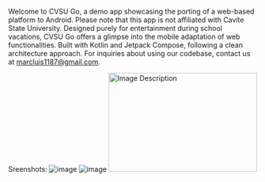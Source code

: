 Welcome to CVSU Go, a demo app showcasing the porting of a web-based platform to Android. Please note that this app is not affiliated with Cavite State University. Designed purely for entertainment during school vacations, CVSU Go offers a glimpse into the mobile adaptation of web functionalities. Built with Kotlin and Jetpack Compose, following a clean architecture approach. For inquiries about using our codebase, contact us at marcluis1187@gmail.com.


Sreenshots:
![image](https://github.com/user-attachments/assets/06447819-4560-4932-a88a-045fbb62f8eb)
![image](https://github.com/user-attachments/assets/74abe5a2-9ca8-48c3-a19a-32d59fb97ff5)
<img src="https://github.com/user-attachments/assets/06447819-4560-4932-a88a-045fbb62f8eb)" alt="Image Description" width="300" height="200">

